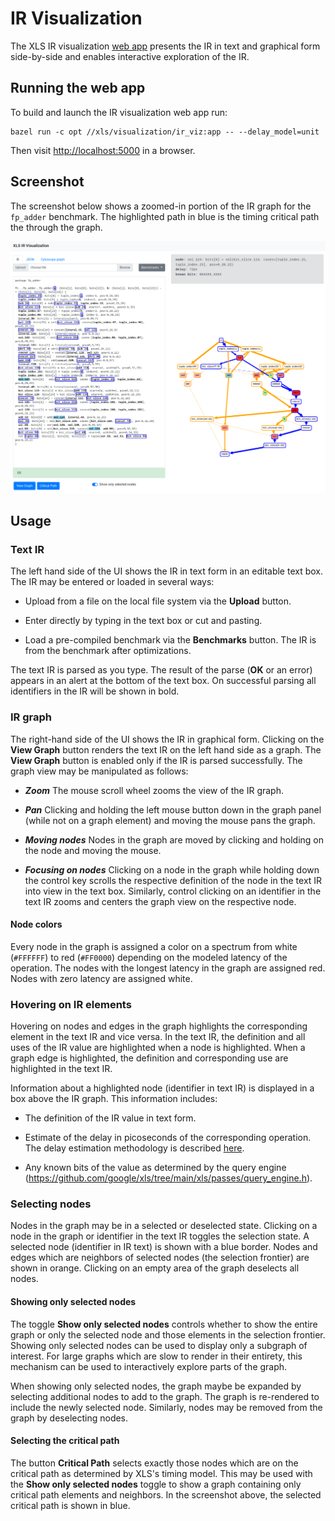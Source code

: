 # IR Visualization

The XLS IR visualization
[web app](https://github.com/google/xls/tree/main/xls/visualization/ir_viz/app.py)
presents the IR in text and graphical form side-by-side and enables interactive
exploration of the IR.

## Running the web app

To build and launch the IR visualization web app run:

```shell
bazel run -c opt //xls/visualization/ir_viz:app -- --delay_model=unit
```

Then visit [http://localhost:5000](http://localhost:5000) in a browser.

## Screenshot

The screenshot below shows a zoomed-in portion of the IR graph for the
`fp_adder` benchmark. The highlighted path in blue is the timing critical path
the through the graph.

![XLS IR Visualization](fp_adder_viz.png)

## Usage

### Text IR

The left hand side of the UI shows the IR in text form in an editable text box.
The IR may be entered or loaded in several ways:

*   Upload from a file on the local file system via the **Upload** button.

*   Enter directly by typing in the text box or cut and pasting.

*   Load a pre-compiled benchmark via the **Benchmarks** button. The IR is from
    the benchmark after optimizations.

The text IR is parsed as you type. The result of the parse (**OK** or an error)
appears in an alert at the bottom of the text box. On successful parsing all
identifiers in the IR will be shown in bold.

### IR graph

The right-hand side of the UI shows the IR in graphical form. Clicking on the
**View Graph** button renders the text IR on the left hand side as a graph. The
**View Graph** button is enabled only if the IR is parsed successfully. The
graph view may be manipulated as follows:

*   **_Zoom_** The mouse scroll wheel zooms the view of the IR graph.

*   **_Pan_** Clicking and holding the left mouse button down in the graph panel
    (while not on a graph element) and moving the mouse pans the graph.

*   **_Moving nodes_** Nodes in the graph are moved by clicking and holding on
    the node and moving the mouse.

*   **_Focusing on nodes_** Clicking on a node in the graph while holding down
    the control key scrolls the respective definition of the node in the text IR
    into view in the text box. Similarly, control clicking on an identifier in
    the text IR zooms and centers the graph view on the respective node.

#### Node colors

Every node in the graph is assigned a color on a spectrum from white (`#FFFFFF`)
to red (`#FF0000`) depending on the modeled latency of the operation. The nodes
with the longest latency in the graph are assigned red. Nodes with zero latency
are assigned white.

### Hovering on IR elements

Hovering on nodes and edges in the graph highlights the corresponding element in
the text IR and vice versa. In the text IR, the definition and all uses of the
IR value are highlighted when a node is highlighted. When a graph edge is
highlighted, the definition and corresponding use are highlighted in the text
IR.

Information about a highlighted node (identifier in text IR) is displayed in a
box above the IR graph. This information includes:

*   The definition of the IR value in text form.

*   Estimate of the delay in picoseconds of the corresponding operation. The
    delay estimation methodology is described [here](delay_estimation.md).

*   Any known bits of the value as determined by the query engine
    (https://github.com/google/xls/tree/main/xls/passes/query_engine.h).

### Selecting nodes

Nodes in the graph may be in a selected or deselected state. Clicking on a node
in the graph or identifier in the text IR toggles the selection state. A
selected node (identifier in IR text) is shown with a blue border. Nodes and
edges which are neighbors of selected nodes (the selection frontier) are shown
in orange.  Clicking on an empty area of the graph deselects all nodes.

#### Showing only selected nodes

The toggle **Show only selected nodes** controls whether to show the entire
graph or only the selected node and those elements in the selection frontier.
Showing only selected nodes can be used to display only a subgraph of interest.
For large graphs which are slow to render in their entirety, this mechanism can
be used to interactively explore parts of the graph.

When showing only selected nodes, the graph maybe be expanded by selecting
additional nodes to add to the graph. The graph is re-rendered to include the
newly selected node. Similarly, nodes may be removed from the graph by
deselecting nodes.

#### Selecting the critical path

The button **Critical Path** selects exactly those nodes which are on the
critical path as determined by XLS's timing model. This may be used with the
**Show only selected nodes** toggle to show a graph containing only critical
path elements and neighbors. In the screenshot above, the selected critical
path is shown in blue.
